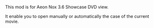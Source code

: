 This mod is for Aeon Nox 3.6 Showcase DVD view.

It enable you to open manually or automatically the case of the current movie.
